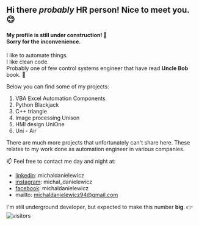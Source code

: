 ## Hi there *probably* HR person!  Nice to meet you. 😊
#### My profile is still under construction! 🔧 </br> Sorry for the inconvenience.

I like to automate things. </br> I like clean code. </br> Probably one of few control systems engineer that have read **Uncle Bob** book. 👴
  
Below you can find some of my projects:
1. VBA Excel Automation Components
2. Python Blackjack
3. C++ triangle
4. Image processing Unison
5. HMI design UniOne
6. Uni - Air
  
There are much more projects that unfortunately can't share here. These relates to my work done as automation engineer in various companies.
  
📫 Feel free to contact me day and night at: 
- <a href="https://www.linkedin.com/in/michaldanielewicz/">linkedin</a>: michaldanielewicz
- <a href="https://www.instagram.com/michal_danielewicz/">instagram</a>: michal_danielewicz
- <a href="https://www.facebook.com/michaldanieIewicz/">facebook</a>: michaldanieIewicz
- mailto: michaldanielewicz94@gmail.com

I'm still underground developer, but expected to make this number **big**. 👉 ![visitors](https://visitor-badge.glitch.me/badge?page_id=michaldanielewicz.visitor-badge)
